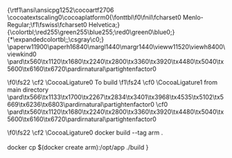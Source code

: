 {\rtf1\ansi\ansicpg1252\cocoartf2706
\cocoatextscaling0\cocoaplatform0{\fonttbl\f0\fnil\fcharset0 Menlo-Regular;\f1\fswiss\fcharset0 Helvetica;}
{\colortbl;\red255\green255\blue255;\red0\green0\blue0;}
{\*\expandedcolortbl;;\csgray\c0;}
\paperw11900\paperh16840\margl1440\margr1440\vieww11520\viewh8400\viewkind0
\pard\tx560\tx1120\tx1680\tx2240\tx2800\tx3360\tx3920\tx4480\tx5040\tx5600\tx6160\tx6720\pardirnatural\partightenfactor0

\f0\fs22 \cf2 \CocoaLigature0 To build 
\f1\fs24 \cf0 \CocoaLigature1 from main directory\
\pard\tx566\tx1133\tx1700\tx2267\tx2834\tx3401\tx3968\tx4535\tx5102\tx5669\tx6236\tx6803\pardirnatural\partightenfactor0
\cf0 \
\pard\tx560\tx1120\tx1680\tx2240\tx2800\tx3360\tx3920\tx4480\tx5040\tx5600\tx6160\tx6720\pardirnatural\partightenfactor0

\f0\fs22 \cf2 \CocoaLigature0 docker build --tag arm . \
\
docker cp $(docker create arm):/opt/app ./build }